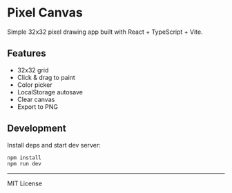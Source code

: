 # Pixel Canvas

Simple 32x32 pixel drawing app built with React + TypeScript + Vite.

## Features
- 32x32 grid
- Click & drag to paint
- Color picker
- LocalStorage autosave
- Clear canvas
- Export to PNG

## Development
Install deps and start dev server:

```bash
npm install
npm run dev
```

---
MIT License
